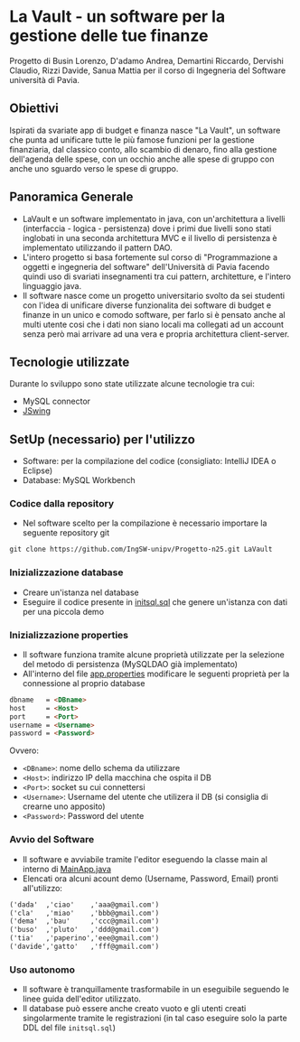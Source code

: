 # La Vault - un software per la gestione delle tue finanze
Progetto di Busin Lorenzo, D'adamo Andrea, Demartini Riccardo, Dervishi Claudio, Rizzi Davide, Sanua Mattia per il corso di Ingegneria del Software università di Pavia.
## Obiettivi 
Ispirati da svariate app di budget e finanza nasce "La Vault", un software che punta ad unificare tutte le più famose funzioni per la gestione finanziaria, dal classico conto, allo scambio di denaro, fino alla gestione dell'agenda delle spese, con un occhio anche alle spese di gruppo con anche uno sguardo verso le spese di gruppo.

## Panoramica Generale
- LaVault e un software implementato in java, con un'architettura  a livelli (interfaccia - logica - persistenza) dove i primi due livelli sono stati inglobati in una seconda architettura MVC e il livello di persistenza è implementato utilizzando il pattern DAO.
- L'intero progetto si basa fortemente sul corso di "Programmazione a oggetti e ingegneria del software" dell'Università di Pavia facendo quindi uso di svariati insegnamenti tra cui pattern, architetture, e l'intero linguaggio java.
- Il software nasce come un progetto universitario svolto da sei studenti con l'idea di unificare diverse funzionalita dei software di budget e finanze in un unico e comodo software, per farlo si è pensato anche al multi utente cosi che i dati non siano locali ma collegati ad un account senza però mai arrivare ad una vera e propria architettura client-server. 

## Tecnologie utilizzate
Durante lo sviluppo sono state utilizzate alcune tecnologie tra cui:
- MySQL connector
- [JSwing](https://docs.oracle.com/javase/8/docs/api///?javax/swing/package-summary.html)

## SetUp (necessario) per l'utilizzo
- Software: per la compilazione del codice (consigliato: IntelliJ IDEA o Eclipse)
- Database: MySQL Workbench
### Codice dalla repository
- Nel software scelto per la compilazione è necessario importare la seguente repository git 
```markdown
git clone https://github.com/IngSW-unipv/Progetto-n25.git LaVault
```
### Inizializzazione database
- Creare un'istanza nel database
- Eseguire il codice presente in [initsql.sql](https://github.com/IngSW-unipv/Progetto-N25/blob/main/src/main/resources/initsql.sql) che genere un'istanza con dati per una piccola demo
### Inizializzazione properties
- Il software funziona tramite alcune proprietà utilizzate per la selezione del metodo di persistenza (MySQLDAO già implementato)
- All'interno del file [app.properties](https://github.com/IngSW-unipv/Progetto-N25/blob/main/src/main/resources/app.properties) modificare le seguenti proprietà per la connessione al proprio database
```markdown
dbname   = <DBname>
host     = <Host>
port     = <Port>
username = <Username>
password = <Password>
```
Ovvero:
- `<DBname>`: nome dello schema da utilizzare
- `<Host>`: indirizzo IP della macchina che ospita il DB
- `<Port>`: socket su cui connettersi 
- `<Username>`: Username del utente che utilizera il DB (si consiglia di crearne uno apposito)
- `<Password>`: Password del utente 

### Avvio del Software 
- Il software e avviabile tramite l'editor eseguendo la classe main al interno di [MainApp.java](https://github.com/IngSW-unipv/Progetto-N25/blob/main/src/main/java/it/unipv/ingsw/lasout/MainApp.java)
- Elencati ora alcuni acount demo (Username, Password, Email) pronti all'utilizzo:
```markdown
('dada'  ,'ciao'    ,'aaa@gmail.com')
('cla'   ,'miao'    ,'bbb@gmail.com')
('dema'  ,'bau'     ,'ccc@gmail.com')
('buso'  ,'pluto'   ,'ddd@gmail.com')
('tia'   ,'paperino','eee@gmail.com')
('davide','gatto'   ,'fff@gmail.com')
```
### Uso autonomo
- Il software è tranquillamente trasformabile in un eseguibile seguendo le linee guida dell'editor utilizzato.
- Il database può essere anche creato vuoto e gli utenti creati singolarmente tramite le registrazioni (in tal caso eseguire solo la parte DDL del file ```initsql.sql```)
